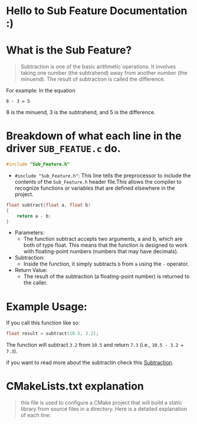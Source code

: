 # Hello to Sub Feature Documentation :)
# What is the Sub Feature?
>Subtraction is one of the basic arithmetic operations. It involves taking one number (the subtrahend) away from another number (the minuend). The result of subtraction is called the difference.

For example: In the equation
```
8 - 3 = 5
```
8 is the minuend, 3 is the subtrahend, and 5 is the difference.

# Breakdown of what each line in the driver `SUB_FEATUE.c` do.
```c
#include "Sub_Feature.h"

```
* `#include "Sub_Feature.h"`: This line tells the preprocessor to include the contents of the `Sub_Feature.h` header file.This allows the compiler to recognize functions or variables that are defined elsewhere in the project.

```c
float subtract(float a, float b)
{
    return a - b;
}
```
* Parameters:
	* The function subtract accepts two arguments, a and b, which are both of type float. This means that the function is designed to work with floating-point numbers (numbers that may have decimals).
* Subtraction:
	* Inside the function, it simply subtracts `b` from `a` using the `-` operator.
* Return Value:
	* The result of the subtraction (a floating-point number) is returned to the caller.
# Example Usage:
If you call this function like so:
```c
float result = subtract(10.5, 3.2);

```
The function will subtract `3.2` from `10.5` and return `7.3` (i.e., `10.5 - 3.2 = 7.3`).

if you want to read more about the subtractin check this [Subtraction](https://www.mathsisfun.com/numbers/subtraction.html).

# CMakeLists.txt explanation
>this file is used to configure a CMake project that will build a static library from source files in a directory. Here is a detailed explanation of each line: